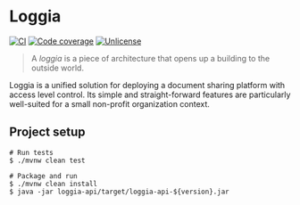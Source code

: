 # Loggia
[![CI](https://github.com/MrKloan/loggia/workflows/CI/badge.svg)](https://github.com/MrKloan/loggia/actions)
[![Code coverage](https://codecov.io/gh/MrKloan/loggia/branch/master/graph/badge.svg)](https://codecov.io/gh/MrKloan/loggia)
[![Unlicense](https://img.shields.io/github/license/MrKloan/loggia)](./UNLICENSE)

> A *loggia* is a piece of architecture that opens up a building to the outside world.

Loggia is a unified solution for deploying a document sharing platform with access level control. Its simple and
straight-forward features are particularly well-suited for a small non-profit organization context.

## Project setup

```shell script
# Run tests
$ ./mvnw clean test 

# Package and run
$ ./mvnw clean install
$ java -jar loggia-api/target/loggia-api-${version}.jar
```
